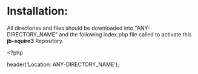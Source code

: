 # Installation:

All directories and files should be downloaded into "ANY-DIRECTORY_NAME" and the following index.php file called to activate this <b>jb-squire3</b> Repository.

&lt;?php

header('Location: ANY-DIRECTORY_NAME');

